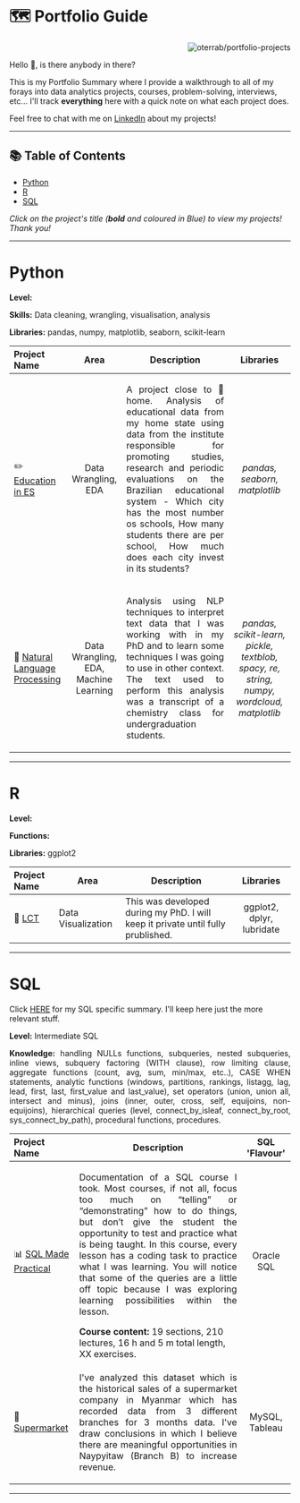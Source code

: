 # 🗺 Portfolio Guide

<p align="right"> <img src="https://komarev.com/ghpvc/?username=oterrab&label=Portfolio%20views&color=0e75b6&style=for-the-badge" alt="oterrab/portfolio-projects" /> </p>


Hello 👋, is there anybody in there?

This is my Portfolio Summary where I provide a walkthrough to all of my forays into data analytics projects, courses, problem-solving, interviews, etc... I'll track **everything** here with a quick note on what each project does.

Feel free to chat with me on [LinkedIn](https://www.linkedin.com/in/lucaspassosbarreto/) about my projects!

***

## 📚 Table of Contents

- [Python](#python)
- [R](#r)
- [SQL](#sql)

_Click on the project's title (**bold** and coloured in Blue) to view my projects! Thank you!_

***

# Python

**Level:**

**Skills:** Data cleaning, wrangling, visualisation, analysis

**Libraries:** pandas, numpy, matplotlib, seaborn, scikit-learn

| Project Name | Area | Description | Libraries | 
|:---|:--:|----|:--:|
| :pencil2: [Education in ES](https://github.com/oterrab/portfolio-projects/tree/main/python/educacao-es) |   Data Wrangling, <br /> EDA | <p align="justify"> A project close to 🏡 home. Analysis of educational data from my home state using data from the institute responsible for promoting studies, research and periodic evaluations on the Brazilian educational system - Which city has the most number os schools, How many students there are per school, How much does each city invest in its students? </p> | _pandas, seaborn, matplotlib_ |
| 📑 [Natural Language Processing](https://github.com/oterrab/portfolio-projects/tree/main/python/nlp-learning) |  Data Wrangling, EDA, <br /> Machine Learning | <p align="justify"> Analysis using NLP techniques to interpret text data that I was working with in my PhD and to learn some techniques I was going to use in other context. The text used to perform this analysis was a transcript of a chemistry class for undergraduation students. </p> | _pandas, scikit-learn, pickle, textblob, spacy, re, string, numpy, wordcloud, matplotlib_ |

***

# R

**Level:**

**Functions:**

**Libraries:** ggplot2

| Project Name | Area | Description | Libraries | 
|:---|----|----|:--:|
| 🌊 [LCT](https://github.com/oterrab/LCT-dev) |  Data Visualization | This was developed during my PhD. I will keep it private until fully prublished. | ggplot2, dplyr, lubridate |


***

# SQL

Click [HERE](https://github.com/oterrab/portfolio-projects/tree/main/sql) for my SQL specific summary. I'll keep here just the more relevant stuff.

**Level:** Intermediate SQL

<p align="justify"> <strong>Knowledge:</strong> handling NULLs functions, subqueries, nested subqueries, inline views, subquery factoring (WITH clause), row limiting clause, aggregate functions (count, avg, sum, min/max, etc..), CASE WHEN statements, analytic functions (windows, partitions, rankings, listagg, lag, lead, first, last, first_value and last_value), set operators (union, union all, intersect and minus), joins (inner, outer, cross, self, equijoins, non-equijoins), hierarchical queries (level, connect_by_isleaf, connect_by_root, sys_connect_by_path), procedural functions, procedures.</p>

| Project Name | Description | SQL 'Flavour' |
|:---|---|:--:|
| 📊 [SQL Made Practical](https://github.com/oterrab/portfolio-projects/tree/main/sql/oracle-sql-course) | <p align="justify"> Documentation of a SQL course I took. Most courses, if not all, focus too much on “telling” or “demonstrating” how to do things, but don’t give the student the opportunity to test and practice what is being taught.  In this course, every lesson has a coding task to practice what I was learning. You will notice that some of the queries are a little off topic because I was exploring learning possibilities within the lesson. </p> **Course content:** 19 sections, 210 lectures, 16 h and 5 m total length, XX exercises. | Oracle SQL |
| 🍉 [Supermarket](https://github.com/oterrab/portfolio-projects/blob/main/sql/supermarket/README.md) | <p align="justify">  I've analyzed this dataset which is the historical sales of a supermarket company in Myanmar which has recorded data from 3 different branches for 3 months data. I've draw conclusions in which I believe there are meaningful opportunities in Naypyitaw (Branch B) to increase revenue.</p> | MySQL, Tableau |

***

